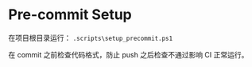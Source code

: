 # Pre-commit Setup

在项目根目录运行：
`.scripts\setup_precommit.ps1`

在 commit 之前检查代码格式，防止 push 之后检查不通过影响 CI 正常运行。
